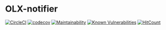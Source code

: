 # OLX-notifier
[![CircleCI](https://circleci.com/gh/Fiszcz/OLX-flats-notificator/tree/master.svg?style=svg)](https://circleci.com/gh/Fiszcz/OLX-flats-notificator/tree/master)
[![codecov](https://codecov.io/gh/Fiszcz/OLX-flats-notificator/branch/master/graph/badge.svg)](https://codecov.io/gh/Fiszcz/OLX-flats-notificator)
[![Maintainability](https://api.codeclimate.com/v1/badges/07d49e202276e9dfc2a6/maintainability)](https://codeclimate.com/github/Fiszcz/OLX-flats-notificator/maintainability)
[![Known Vulnerabilities](https://snyk.io/test/github/Fiszcz/OLX-flats-notificator/badge.svg)](https://snyk.io/test/github/Fiszcz/OLX-flats-notificator)
[![HitCount](http://hits.dwyl.io/Fiszcz/OLX-flats-notificator.svg)](http://hits.dwyl.io/Fiszcz/OLX-flats-notificator)